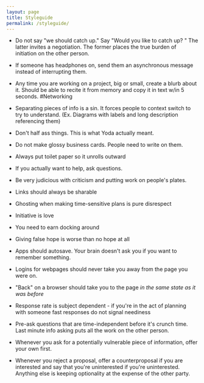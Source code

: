```yaml
---
layout: page
title: Styleguide
permalink: /styleguide/
---
```


- Do not say "we should catch up." Say "Would you like to catch up? <insert proposal for what catching up would entail here>" The latter invites a negotiation. The former places the true burden of initiation on the other person.

- If someone has headphones on, send them an asynchronous message instead of interrupting them.

- Any time you are working on a project, big or small, create a blurb about it. Should be able to recite it from memory and copy it in text w/in 5 seconds. #Networking

- Separating pieces of info is a sin. It forces people to context switch to try to understand. (Ex. Diagrams with labels and long description referencing them)

- Don't half ass things. This is what Yoda actually meant.

- Do not make glossy business cards. People need to write on them.

- Always put toilet paper so it unrolls outward

- If you actually want to help, ask questions. 

- Be very judicious with criticism and putting work on people's plates. 

- Links should always be sharable 

- Ghosting when making time-sensitive
 plans is pure disrespect

- Initiative is love

- You need to earn docking around

- Giving false hope is worse than no hope at all

- Apps should autosave. Your brain doesn't ask you if you want to remember something.

- Logins for webpages should never take you away from the page you were on.

- "Back" on a browser should take you to the page *in the same state as it was before*

- Response rate is subject dependent - if you're in the act of planning with someone fast responses do not signal neediness

- Pre-ask questions that are time-independent before it's crunch time. Last minute info asking puts all the work on the other person.

- Whenever you ask for a potentially vulnerable piece of information, offer your own first. 

- Whenever you reject a proposal, offer a counterproposal if you are interested and say that you're uninterested if you're uninterested. Anything else is keeping optionality at the expense of the other party. 
